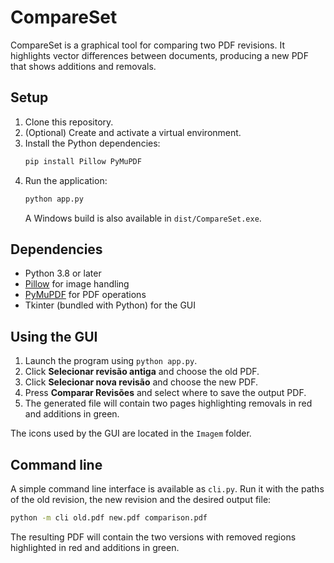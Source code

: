 # CompareSet

CompareSet is a graphical tool for comparing two PDF revisions. It highlights
vector differences between documents, producing a new PDF that shows additions
and removals.

## Setup

1. Clone this repository.
2. (Optional) Create and activate a virtual environment.
3. Install the Python dependencies:
   ```bash
   pip install Pillow PyMuPDF
   ```
4. Run the application:
   ```bash
   python app.py
   ```
   A Windows build is also available in `dist/CompareSet.exe`.

## Dependencies

- Python 3.8 or later
- [Pillow](https://pypi.org/project/Pillow/) for image handling
- [PyMuPDF](https://pypi.org/project/PyMuPDF/) for PDF operations
- Tkinter (bundled with Python) for the GUI

## Using the GUI

1. Launch the program using `python app.py`.
2. Click **Selecionar revisão antiga** and choose the old PDF.
3. Click **Selecionar nova revisão** and choose the new PDF.
4. Press **Comparar Revisões** and select where to save the output PDF.
5. The generated file will contain two pages highlighting removals in red and
   additions in green.

The icons used by the GUI are located in the `Imagem` folder.

## Command line

A simple command line interface is available as `cli.py`. Run it with the paths
of the old revision, the new revision and the desired output file:

```bash
python -m cli old.pdf new.pdf comparison.pdf
```

The resulting PDF will contain the two versions with removed regions
highlighted in red and additions in green.
